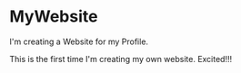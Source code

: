 # MyWebsite

I'm creating a Website for my Profile.

This is the first time I'm creating my own website. Excited!!!
